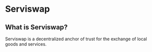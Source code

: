 # Serviswap

## What is Serviswap?
Serviswap is a decentralized anchor of trust for the exchange of local goods and services.